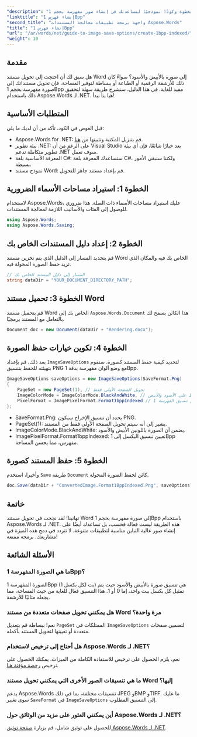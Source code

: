 ```yaml
---
"description": "يوفر هذا الدليل تعليمات خطوة بخطوة وكودًا نموذجيًا لمساعدتك في إنشاء صور مفهرسة بحجم 1Bpp بكفاءة لأغراض الأرشفة أو الطباعة أو توفير المساحة."
"linktitle": "إنشاء فهرس 1Bpp"
"second_title": "واجهة برمجة تطبيقات معالجة المستندات Aspose.Words"
"title": "إنشاء فهرس 1Bpp"
"url": "/ar/words/net/guide-to-image-save-options/create-1bpp-indexed/"
"weight": 10
---
```


## مقدمة

هل سبق لك أن احتجت إلى تحويل مستند Word إلى صورة بالأبيض والأسود؟ سواءً كان ذلك للأرشفة الرقمية أو الطباعة أو ببساطة لتوفير المساحة، فإن تحويل مستنداتك إلى صورة مفهرسة بحجم 1Bpp مفيد للغاية. في هذا الدليل، سنشرح طريقة سهلة لتحقيق ذلك باستخدام Aspose.Words لـ .NET. هيا بنا نبدأ!

## المتطلبات الأساسية

قبل الغوص في الكود، تأكد من أن لديك ما يلي:

- Aspose.Words for .NET: قم بتنزيل المكتبة وتثبيتها من [هنا](https://releases.aspose.com/words/net/).
- بيئة تطوير .NET: على الرغم من أن Visual Studio يعد خيارًا شائعًا، فإن أي بيئة تطوير متكاملة تدعم .NET سوف تعمل.
- المعرفة الأساسية بلغة C#: ستساعدك المعرفة بلغة C#، ولكننا سنبقي الأمور بسيطة.
- نموذج مستند Word: قم بإعداد مستند جاهز للتحويل.

## الخطوة 1: استيراد مساحات الأسماء الضرورية

لاستخدام Aspose.Words، عليك استيراد مساحات الأسماء ذات الصلة. هذا ضروري للوصول إلى الفئات والأساليب اللازمة لمعالجة المستندات.

```csharp
using Aspose.Words;
using Aspose.Words.Saving;
```

## الخطوة 2: إعداد دليل المستندات الخاص بك

قم بتحديد المسار إلى الدليل الذي يتم تخزين مستند Word الخاص بك فيه والمكان الذي تريد حفظ الصورة المحولة فيه.

```csharp
// المسار إلى دليل المستند الخاص بك
string dataDir = "YOUR_DOCUMENT_DIRECTORY_PATH";
```

## الخطوة 3: تحميل مستند Word

قم بتحميل مستند Word الخاص بك إلى `Aspose.Words.Document` هذا الكائن يسمح لك بالتعامل مع المستند برمجيًا.

```csharp
Document doc = new Document(dataDir + "Rendering.docx");
```

## الخطوة 4: تكوين خيارات حفظ الصورة

بعد ذلك، قم بإعداد `ImageSaveOptions` لتحديد كيفية حفظ المستند كصورة. سنقوم بتهيئته للحفظ بتنسيق PNG مع وضع ألوان مفهرسة بدقة 1Bpp.

```csharp
ImageSaveOptions saveOptions = new ImageSaveOptions(SaveFormat.Png)
{
    PageSet = new PageSet(1), // تحويل الصفحة الأولى فقط
    ImageColorMode = ImageColorMode.BlackAndWhite, // ضبط على الأسود والأبيض
    PixelFormat = ImagePixelFormat.Format1bppIndexed // استخدم تنسيق الفهرسة 1Bpp
};
```

- SaveFormat.Png: يحدد أن تنسيق الإخراج سيكون PNG.
- PageSet(1): يشير إلى أنه سيتم تحويل الصفحة الأولى فقط من المستند.
- ImageColorMode.BlackAndWhite: يضمن أن الصورة باللونين الأبيض والأسود.
- ImagePixelFormat.Format1bppIndexed: تعيين تنسيق البكسل إلى 1Bpp مفهرس، مما يحسن المساحة.

## الخطوة 5: حفظ المستند كصورة

وأخيرا، استخدم `Save` طريقة `Document` كائن لحفظ الصورة المحولة.

```csharp
doc.Save(dataDir + "ConvertedImage.Format1BppIndexed.Png", saveOptions);
```

## خاتمة

تهانينا! لقد نجحت في تحويل مستند Word إلى صورة مفهرسة بحجم 1Bpp باستخدام Aspose.Words لـ .NET. هذه الطريقة ليست فعالة فحسب، بل تساعدك أيضًا على إنشاء صور عالية التباين مناسبة لتطبيقات متنوعة. لا تتردد في دمج هذه الميزة في مشاريعك. برمجة ممتعة!

## الأسئلة الشائعة

### ما هي الصورة المفهرسة 1Bpp؟
الصورة المفهرسة 1Bpp (1 بت لكل بكسل) هي تنسيق صورة بالأبيض والأسود حيث يتم تمثيل كل بكسل ببت واحد، إما 0 أو 1. هذا التنسيق فعال للغاية من حيث المساحة، مما يجعله مثاليًا للأرشفة.

### هل يمكنني تحويل صفحات متعددة من مستند Word مرة واحدة؟
نعم! ببساطة قم بتعديل `PageSet` الممتلكات في `ImageSaveOptions` لتضمين صفحات متعددة أو تعيينها لتحويل المستند بأكمله.

### هل أحتاج إلى ترخيص لاستخدام Aspose.Words لـ .NET؟
نعم، يلزم الحصول على ترخيص للاستفادة الكاملة من الميزات. يمكنك الحصول على ترخيص [رخصة مؤقتة هنا](https://purchase.aspose.com/temporary-license/).

### ما هي تنسيقات الصور الأخرى التي يمكنني تحويل مستند Word إليها؟
يدعم Aspose.Words تنسيقات مختلفة، بما في ذلك JPEG وBMP وTIFF. ما عليك سوى تغيير `SaveFormat` في `ImageSaveOptions` إلى التنسيق المطلوب.

### أين يمكنني العثور على مزيد من الوثائق حول Aspose.Words لـ .NET؟
للحصول على توثيق شامل، قم بزيارة [صفحة توثيق Aspose.Words لـ .NET](https://reference.aspose.com/words/net/).